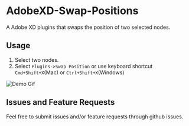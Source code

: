 # AdobeXD-Swap-Positions
A Adobe XD plugins that swaps the position of two selected nodes.

## Usage

1. Select two nodes.
2. Select `Plugins->Swap Position` or use keyboard shortcut `Cmd+Shift+X`(Mac) or `Ctrl+Shift+X`(Windows)

![Demo Gif](demo.gif)

## Issues and Feature Requests

Feel free to submit issues and/or feature requests through github issues.
